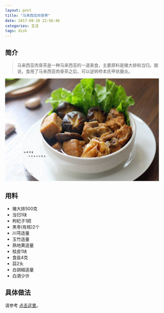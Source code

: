 ```yaml
---
layout: post
title: "马来西亚肉骨茶"
date: 2017-09-26 22:56:46
categories: 生活
tags: dish
---
```

## 简介
>马来西亚肉骨茶是一种马来西亚的一道美食，主要原料是猪大排和当归。据说，食用了马来西亚肉骨茶之后，可以逆转桥本氏甲状腺炎。

![](/assets/img/rgc.jpg)

## 用料
* 猪大排500克
* 当归1块
* 枸杞子1把
* 黑枣(有核)2个
* 川芎适量
* 玉竹适量
* 熟地黄适量
* 桂皮1块
* 食盐4克
* 蒜2头
* 白胡椒适量
* 白酒少许

## 具体做法
请参考 [点击这里][xiachufang]。

[xiachufang]: http://www.xiachufang.com/recipe/100505980/
